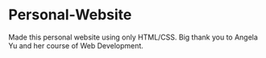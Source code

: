 # Personal-Website
Made this personal website using only HTML/CSS. Big thank you to Angela Yu and her course of Web Development.
